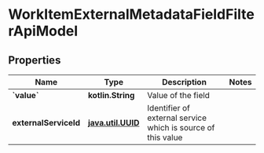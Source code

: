 
# WorkItemExternalMetadataFieldFilterApiModel

## Properties
| Name | Type | Description | Notes |
| ------------ | ------------- | ------------- | ------------- |
| **&#x60;value&#x60;** | **kotlin.String** | Value of the field |  |
| **externalServiceId** | [**java.util.UUID**](java.util.UUID.md) | Identifier of external service which is source of this value |  |



